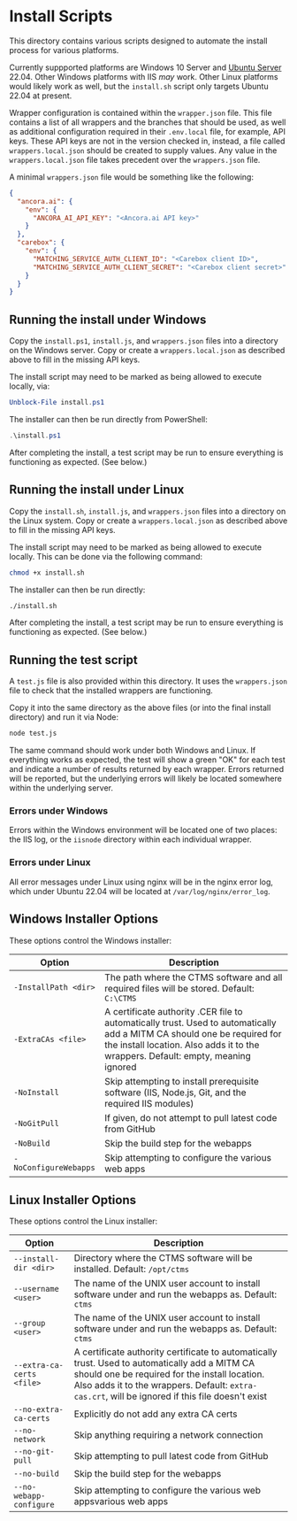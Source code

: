 # Install Scripts

This directory contains various scripts designed to automate the install process for various platforms.

Currently suppported platforms are Windows 10 Server and [Ubuntu Server](https://ubuntu.com/download/server) 22.04. Other Windows platforms with IIS _may_ work. Other Linux platforms would likely work as well, but the `install.sh` script only targets Ubuntu 22.04 at present.

Wrapper configuration is contained within the `wrapper.json` file. This file contains a list of all wrappers and the branches that should be used, as well as additional configuration required in their `.env.local` file, for example, API keys. These API keys are not in the version checked in, instead, a file called `wrappers.local.json` should be created to supply values. Any value in the `wrappers.local.json` file takes precedent over the `wrappers.json` file.

A minimal `wrappers.json` file would be something like the following:

```json
{
  "ancora.ai": {
    "env": {
      "ANCORA_AI_API_KEY": "<Ancora.ai API key>"
    }
  },
  "carebox": {
    "env": {
      "MATCHING_SERVICE_AUTH_CLIENT_ID": "<Carebox client ID>",
      "MATCHING_SERVICE_AUTH_CLIENT_SECRET": "<Carebox client secret>"
    }
  }
}
```

## Running the install under Windows

Copy the `install.ps1`, `install.js`, and `wrappers.json` files into a directory on the Windows server. Copy or create a `wrappers.local.json` as described above to fill in the missing API keys.

The install script may need to be marked as being allowed to execute locally, via:

```powershell
Unblock-File install.ps1
```

The installer can then be run directly from PowerShell:

```powershell
.\install.ps1
```

After completing the install, a test script may be run to ensure everything is functioning as expected. (See below.)

## Running the install under Linux

Copy the `install.sh`, `install.js`, and `wrappers.json` files into a directory on the Linux system. Copy or create a `wrappers.local.json` as described above to fill in the missing API keys.

The install script may need to be marked as being allowed to execute locally. This can be done via the following command:

```sh
chmod +x install.sh
```

The installer can then be run directly:

```sh
./install.sh
```

After completing the install, a test script may be run to ensure everything is functioning as expected. (See below.)

## Running the test script

A `test.js` file is also provided within this directory. It uses the `wrappers.json` file to check that the installed wrappers are functioning.

Copy it into the same directory as the above files (or into the final install directory) and run it via Node:

```sh
node test.js
```

The same command should work under both Windows and Linux. If everything works as expected, the test will show a green "OK" for each test and indicate a number of results returned by each wrapper. Errors returned will be reported, but the underlying errors will likely be located somewhere within the underlying server.

### Errors under Windows

Errors within the Windows environment will be located one of two places: the IIS log, or the `iisnode` directory within each individual wrapper.

### Errors under Linux

All error messages under Linux using nginx will be in the nginx error log, which under Ubuntu 22.04 will be located at `/var/log/nginx/error_log`.

## Windows Installer Options

These options control the Windows installer:

| Option                | Description                                                                                                                                                                                                  |
| --------------------- | ------------------------------------------------------------------------------------------------------------------------------------------------------------------------------------------------------------ |
| `-InstallPath <dir>`  | The path where the CTMS software and all required files will be stored. Default: `C:\CTMS`                                                                                                                   |
| `-ExtraCAs <file>`    | A certificate authority .CER file to automatically trust. Used to automatically add a MITM CA should one be required for the install location. Also adds it to the wrappers. Default: empty, meaning ignored |
| `-NoInstall`          | Skip attempting to install prerequisite software (IIS, Node.js, Git, and the required IIS modules)                                                                                                           |
| `-NoGitPull`          | If given, do not attempt to pull latest code from GitHub                                                                                                                                                     |
| `-NoBuild`            | Skip the build step for the webapps                                                                                                                                                                          |
| `-NoConfigureWebapps` | Skip attempting to configure the various web apps                                                                                                                                                            |

## Linux Installer Options

These options control the Linux installer:

| Option                    | Description                                                                                                                                                                                                                                         |
| ------------------------- | --------------------------------------------------------------------------------------------------------------------------------------------------------------------------------------------------------------------------------------------------- |
| `--install-dir <dir>`     | Directory where the CTMS software will be installed. Default: `/opt/ctms`                                                                                                                                                                           |
| `--username <user>`       | The name of the UNIX user account to install software under and run the webapps as. Default: `ctms`                                                                                                                                                 |
| `--group <user>`          | The name of the UNIX user account to install software under and run the webapps as. Default: `ctms`                                                                                                                                                 |
| `--extra-ca-certs <file>` | A certificate authority certificate to automatically trust. Used to automatically add a MITM CA should one be required for the install location. Also adds it to the wrappers. Default: `extra-cas.crt`, will be ignored if this file doesn't exist |
| `--no-extra-ca-certs`     | Explicitly do not add any extra CA certs                                                                                                                                                                                                            |
| `--no-network`            | Skip anything requiring a network connection                                                                                                                                                                                                        |
| `--no-git-pull`           | Skip attempting to pull latest code from GitHub                                                                                                                                                                                                     |
| `--no-build`              | Skip the build step for the webapps                                                                                                                                                                                                                 |
| `--no-webapp-configure`   | Skip attempting to configure the various web appsvarious web apps                                                                                                                                                                                   |
